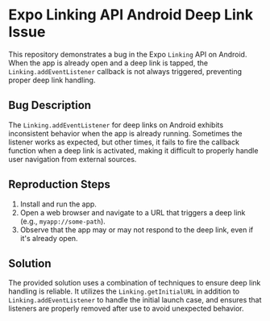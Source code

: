 # Expo Linking API Android Deep Link Issue

This repository demonstrates a bug in the Expo `Linking` API on Android. When the app is already open and a deep link is tapped, the `Linking.addEventListener` callback is not always triggered, preventing proper deep link handling.

## Bug Description
The `Linking.addEventListener` for deep links on Android exhibits inconsistent behavior when the app is already running.  Sometimes the listener works as expected, but other times, it fails to fire the callback function when a deep link is activated, making it difficult to properly handle user navigation from external sources.

## Reproduction Steps
1. Install and run the app.
2. Open a web browser and navigate to a URL that triggers a deep link (e.g., `myapp://some-path`).
3. Observe that the app may or may not respond to the deep link, even if it's already open.

## Solution
The provided solution uses a combination of techniques to ensure deep link handling is reliable.  It utilizes the `Linking.getInitialURL` in addition to `Linking.addEventListener` to handle the initial launch case, and ensures that listeners are properly removed after use to avoid unexpected behavior.